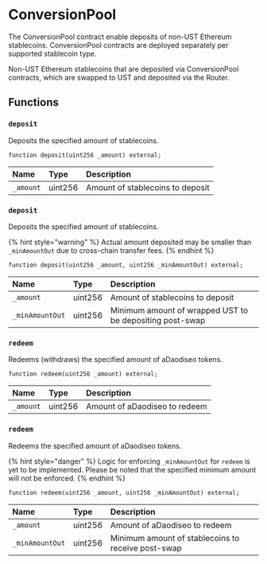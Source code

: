 # ConversionPool

The ConversionPool contract enable deposits of non-UST Ethereum stablecoins. ConversionPool contracts are deployed separately per supported stablecoin type.

Non-UST Ethereum stablecoins that are deposited via ConversionPool contracts, which are swapped to UST and deposited via the Router.

## Functions

### `deposit`

Deposits the specified amount of stablecoins.

```text
function deposit(uint256 _amount) external; 
```

| Name | Type | Description |
| :--- | :--- | :--- |
| `_amount` | uint256 | Amount of stablecoins to deposit |

### `deposit`

Deposits the specified amount of stablecoins. 

{% hint style="warning" %}
Actual amount deposited may be smaller than `_minAmountOut` due to cross-chain transfer fees.
{% endhint %}

```text
function deposit(uint256 _amount, uint256 _minAmountOut) external; 
```

| Name | Type | Description |
| :--- | :--- | :--- |
| `_amount` | uint256 | Amount of stablecoins to deposit |
| `_minAmountOut` | uint256 | Minimum amount of wrapped UST to be depositing post-swap |

### `redeem`

Redeems \(withdraws\) the specified amount of aDaodiseo tokens.

```text
function redeem(uint256 _amount) external; 
```

| Name | Type | Description |
| :--- | :--- | :--- |
| `_amount` | uint256 | Amount of aDaodiseo to redeem |

### `redeem`

Redeems the specified amount of aDaodiseo tokens.

{% hint style="danger" %}
Logic for enforcing `_minAmountOut` for `redeem` is yet to be implemented. Please be noted that the specified minimum amount will not be enforced.
{% endhint %}

```text
function redeem(uint256 _amount, uint256 _minAmountOut) external; 
```

| Name | Type | Description |
| :--- | :--- | :--- |
| `_amount` | uint256 | Amount of aDaodiseo to redeem |
| `_minAmountOut` | uint256 | Minimum amount of stablecoins to receive post-swap |

